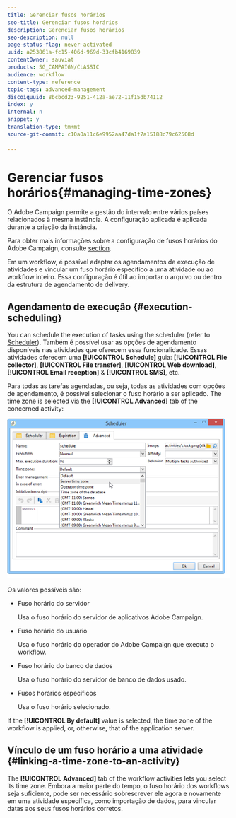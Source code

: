 ```yaml
---
title: Gerenciar fusos horários
seo-title: Gerenciar fusos horários
description: Gerenciar fusos horários
seo-description: null
page-status-flag: never-activated
uuid: a253861a-fc15-406d-969d-33cfb4169839
contentOwner: sauviat
products: SG_CAMPAIGN/CLASSIC
audience: workflow
content-type: reference
topic-tags: advanced-management
discoiquuid: 8bcbcd23-9251-412a-ae72-11f15db74112
index: y
internal: n
snippet: y
translation-type: tm+mt
source-git-commit: c10a0a11c6e9952aa47da1f7a15188c79c62508d

---
```



# Gerenciar fusos horários{#managing-time-zones}

O Adobe Campaign permite a gestão do intervalo entre vários países relacionados à mesma instância. A configuração aplicada é aplicada durante a criação da instância.

Para obter mais informações sobre a configuração de fusos horários do Adobe Campaign, consulte [section](../../installation/using/time-zone-management.md).

Em um workflow, é possível adaptar os agendamentos de execução de atividades e vincular um fuso horário específico a uma atividade ou ao workflow inteiro. Essa configuração é útil ao importar o arquivo ou dentro da estrutura de agendamento de delivery.

## Agendamento de execução {#execution-scheduling}

You can schedule the execution of tasks using the scheduler (refer to [Scheduler](../../workflow/using/scheduler.md)). Também é possível usar as opções de agendamento disponíveis nas atividades que oferecem essa funcionalidade. Essas atividades oferecem uma **[!UICONTROL Schedule]** guia: **[!UICONTROL File collector]**, **[!UICONTROL File transfer]**, **[!UICONTROL Web download]**, **[!UICONTROL Email reception]** &amp; **[!UICONTROL SMS]**, etc.

Para todas as tarefas agendadas, ou seja, todas as atividades com opções de agendamento, é possível selecionar o fuso horário a ser aplicado. The time zone is selected via the **[!UICONTROL Advanced]** tab of the concerned activity:

![](assets/wf-timezone-in-a-box.png)

Os valores possíveis são:

* Fuso horário do servidor

   Usa o fuso horário do servidor de aplicativos Adobe Campaign.

* Fuso horário do usuário

   Usa o fuso horário do operador do Adobe Campaign que executa o workflow.

* Fuso horário do banco de dados

   Usa o fuso horário do servidor de banco de dados usado.

* Fusos horários específicos

   Usa o fuso horário selecionado.

If the **[!UICONTROL By default]** value is selected, the time zone of the workflow is applied, or, otherwise, that of the application server.

## Vínculo de um fuso horário a uma atividade {#linking-a-time-zone-to-an-activity}

The **[!UICONTROL Advanced]** tab of the workflow activities lets you select its time zone. Embora a maior parte do tempo, o fuso horário dos workflows seja suficiente, pode ser necessário sobrescrever ele agora e novamente em uma atividade específica, como importação de dados, para vincular datas aos seus fusos horários corretos.
